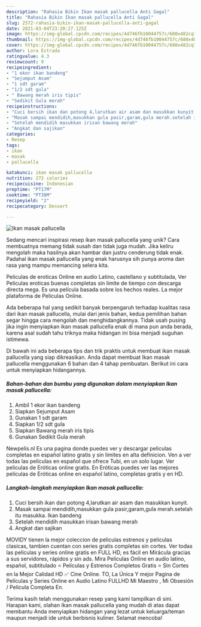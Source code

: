 ```yaml
---
description: "Rahasia Bikin Ikan masak pallucella Anti Gagal"
title: "Rahasia Bikin Ikan masak pallucella Anti Gagal"
slug: 2572-rahasia-bikin-ikan-masak-pallucella-anti-gagal
date: 2021-03-04T23:20:27.125Z
image: https://img-global.cpcdn.com/recipes/4d746fb10044757c/680x482cq70/ikan-masak-pallucella-foto-resep-utama.jpg
thumbnail: https://img-global.cpcdn.com/recipes/4d746fb10044757c/680x482cq70/ikan-masak-pallucella-foto-resep-utama.jpg
cover: https://img-global.cpcdn.com/recipes/4d746fb10044757c/680x482cq70/ikan-masak-pallucella-foto-resep-utama.jpg
author: Lora Estrada
ratingvalue: 4.3
reviewcount: 9
recipeingredient:
- "1 ekor ikan bandeng"
- "Sejumput Asam"
- "1 sdt garam"
- "1/2 sdt gula"
- " Bawang merah iris tipis"
- "Sedikit Gula merah"
recipeinstructions:
- "Cuci bersih ikan dan potong 4,larutkan air asam dan masukkan kunyit."
- "Masak sampai mendidih,masukkan gula pasir,garam,gula merah.setelah itu masukka. Ikan bandeng"
- "Setelah mendidih masukkan irisan bawang merah"
- "Angkat dan sajikan"
categories:
- Resep
tags:
- ikan
- masak
- pallucella

katakunci: ikan masak pallucella 
nutrition: 272 calories
recipecuisine: Indonesian
preptime: "PT17M"
cooktime: "PT30M"
recipeyield: "2"
recipecategory: Dessert

---
```



![Ikan masak pallucella](https://img-global.cpcdn.com/recipes/4d746fb10044757c/680x482cq70/ikan-masak-pallucella-foto-resep-utama.jpg)

Sedang mencari inspirasi resep ikan masak pallucella yang unik? Cara membuatnya memang tidak susah dan tidak juga mudah. Jika keliru mengolah maka hasilnya akan hambar dan justru cenderung tidak enak. Padahal ikan masak pallucella yang enak harusnya sih punya aroma dan rasa yang mampu memancing selera kita.

Peliculas de eroticas Online en audio Latino, castellano y subtitulada, Ver Peliculas eroticas buenas completas sin limite de tiempo con descarga directa mega. Es una película basada sobre los hechos reales. La mejor plataforma de Peliculas Online.

Ada beberapa hal yang sedikit banyak berpengaruh terhadap kualitas rasa dari ikan masak pallucella, mulai dari jenis bahan, kedua pemilihan bahan segar hingga cara mengolah dan menghidangkannya. Tidak usah pusing jika ingin menyiapkan ikan masak pallucella enak di mana pun anda berada, karena asal sudah tahu triknya maka hidangan ini bisa menjadi suguhan istimewa.


Di bawah ini ada beberapa tips dan trik praktis untuk membuat ikan masak pallucella yang siap dikreasikan. Anda dapat membuat Ikan masak pallucella menggunakan 6 bahan dan 4 tahap pembuatan. Berikut ini cara untuk menyiapkan hidangannya.

<!--inarticleads1-->

##### Bahan-bahan dan bumbu yang digunakan dalam menyiapkan Ikan masak pallucella:

1. Ambil 1 ekor ikan bandeng
1. Siapkan Sejumput Asam
1. Gunakan 1 sdt garam
1. Siapkan 1/2 sdt gula
1. Siapkan  Bawang merah iris tipis
1. Gunakan Sedikit Gula merah


Newpelis.nl Es una pagina donde puedes ver y descargar peliculas completas en español latino gratis y sin limites en alta definicion. Ven a ver todas las películas en español que ofrece Tubi, en un solo lugar. Ver peliculas de Eróticas online gratis. En Eróticas puedes ver las mejores películas de Eróticas online en español latino, completas gratis y en HD. 

<!--inarticleads2-->

##### Langkah-langkah menyiapkan Ikan masak pallucella:

1. Cuci bersih ikan dan potong 4,larutkan air asam dan masukkan kunyit.
1. Masak sampai mendidih,masukkan gula pasir,garam,gula merah.setelah itu masukka. Ikan bandeng
1. Setelah mendidih masukkan irisan bawang merah
1. Angkat dan sajikan


MOVIDY tienen la mejor coleccion de peliculas estrenos y peliculas clasicas, tambien cuentan con series gratis completas sin cortes. Ver todas las películas y series online gratis en FULL HD, es fácil en Mirácula gracias a sus servidores, rápidos y sin ads. Mira Películas Online en audio latino, español, subtitulado ⭐ Películas y Estrenos Completos Gratis ⭐ Sin Cortes en la Mejor Calidad HD ✅ Cine Online. TO, La Única Y mejor Pagina de Películas y Series Online en Audio Latino FULLHD Mi Maestro , Mi Obsesión / Pelicula Completa En. 

Terima kasih telah menggunakan resep yang kami tampilkan di sini. Harapan kami, olahan Ikan masak pallucella yang mudah di atas dapat membantu Anda menyiapkan hidangan yang lezat untuk keluarga/teman maupun menjadi ide untuk berbisnis kuliner. Selamat mencoba!
